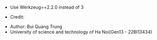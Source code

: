 - Use Werkzeug==2.2.0 instead of 3

* Credit:
- Author: Bui Quang Trung
- University of science and technology of Ha Noi(Gen13 - 22BI13434)
